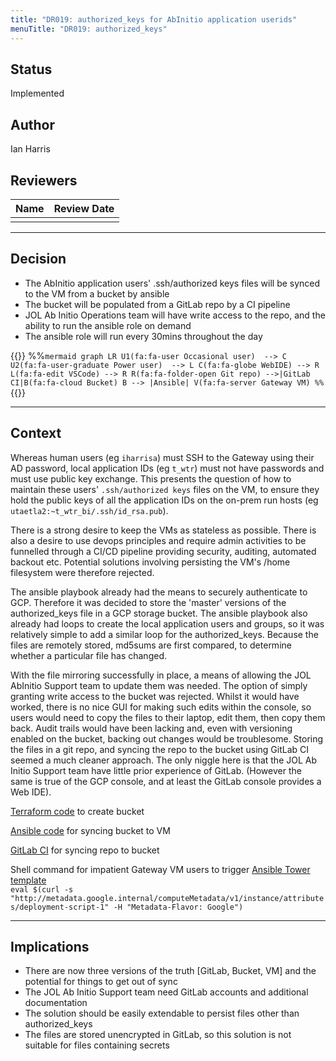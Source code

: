 ```yaml
---
title: "DR019: authorized_keys for AbInitio application userids"
menuTitle: "DR019: authorized_keys"
---
```


## Status

Implemented

## Author

Ian Harris

## Reviewers

| Name             |  Review Date |
| ---------------- |--------------|
|                  |              |

---

## Decision

* The AbInitio application users' .ssh/authorized keys files will be synced to the VM from a bucket by ansible
* The bucket will be populated from a GitLab repo by a CI pipeline
* JOL Ab Initio Operations team will have write access to the repo, and the ability to run the ansible role on demand
* The ansible role will run every 30mins throughout the day

{{<mermaid align="center">}}
%%```mermaid
graph LR
U1(fa:fa-user Occasional user)  --> C
U2(fa:fa-user-graduate Power user)  --> L
C(fa:fa-globe WebIDE) --> R
L(fa:fa-edit VSCode) --> R
R(fa:fa-folder-open Git repo) -->|GitLab CI|B(fa:fa-cloud Bucket)
B --> |Ansible| V(fa:fa-server Gateway VM)
%%```
{{</mermaid>}}

---

## Context

Whereas human users (eg `iharrisa`) must SSH to the Gateway using their AD password, local application IDs (eg `t_wtr`)
must not have passwords and must use public key exchange.  This presents the question of how to maintain these users'
`.ssh/authorized keys` files on the VM, to ensure they hold the public keys of all the application IDs on the on-prem 
run hosts (eg `utaetla2:~t_wtr_bi/.ssh/id_rsa.pub`).

There is a strong desire to keep the VMs as stateless as possible.  There is also a desire to use devops principles
and require admin activities to be funnelled through a CI/CD pipeline providing security, auditing, automated backout etc. Potential solutions involving persisting the VM's /home filesystem were therefore rejected.

The ansible playbook already had the means to securely authenticate to GCP.  Therefore it was decided to store the
'master' versions of the authorized_keys file in a GCP storage bucket.  The ansible playbook also already had loops to
create the local application users and groups, so it was relatively simple to add a similar loop for the authorized_keys.
Because the files are remotely stored, md5sums are first compared, to determine whether a particular file has changed.

With the file mirroring successfully in place, a means of allowing the JOL AbInitio Support team to update them was needed.
The option of simply granting write access to the bucket was rejected.  Whilst it would have worked, there is no nice
GUI for making such edits within the console, so users would need to copy the files to their laptop, edit them, then copy
them back.  Audit trails would have been lacking and, even with versioning enabled on the bucket, backing out changes would be
troublesome.  Storing the files in a git repo, and syncing the repo to the bucket using GitLab CI seemed a much
cleaner approach.  The only niggle here is that the JOL Ab Initio Support team have little prior experience of GitLab.
(However the same is true of the GCP console, and at least the GitLab console provides a Web IDE).

[Terraform code](https://gitlab.com/Lz-demo-docs/pit_platform/pit-iaas/abinitio/blob/master/terraform/authorized_keys.tf) to create bucket

[Ansible code](https://wtr-wscm-sourcerepo.epam.com/projects/AAN/repos/pit-install-abinitio/browse/tasks/create_users.yml?at=refs%2Fheads%2Fdevel#133) for syncing bucket to VM

[GitLab CI](https://gitlab.com/Lz-demo-docs/pit_platform/pit-iaas/abinitio-ops) for syncing repo to bucket

Shell command for impatient Gateway VM users to trigger 
[Ansible Tower template](https://pit-ansible-tower.epam.com/#/templates/job_template/199)  
`eval $(curl -s "http://metadata.google.internal/computeMetadata/v1/instance/attributes/deployment-script-1" -H "Metadata-Flavor: Google")`

---

## Implications

* There are now three versions of the truth [GitLab, Bucket, VM] and the potential for things to get out of sync
* The JOL Ab Initio Support team need GitLab accounts and additional documentation
* The solution should be easily extendable to persist files other than authorized_keys
* The files are stored unencrypted in GitLab, so this solution is not suitable for files containing secrets
